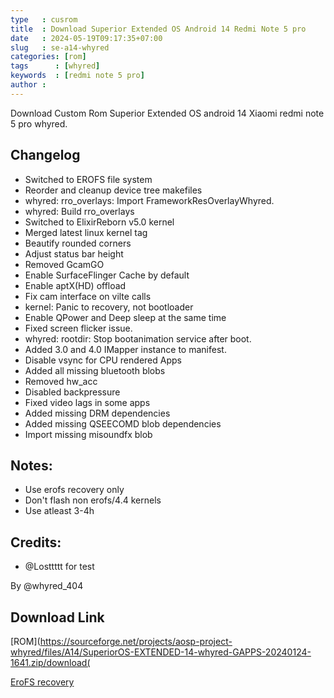 ```yaml
---
type   : cusrom
title  : Download Superior Extended OS Android 14 Redmi Note 5 pro
date   : 2024-05-19T09:17:35+07:00
slug   : se-a14-whyred
categories: [rom]
tags      : [whyred]
keywords  : [redmi note 5 pro]
author : 
---
```


Download Custom Rom Superior Extended OS android 14 Xiaomi redmi note 5 pro whyred.

##  Changelog
- Switched to EROFS file system
- Reorder and cleanup device tree makefiles
- whyred: rro_overlays: Import FrameworkResOverlayWhyred.
- whyred: Build rro_overlays
- Switched to ElixirReborn v5.0 kernel
- Merged latest linux kernel tag
- Beautify rounded corners
- Adjust status bar height
- Removed GcamGO
- Enable SurfaceFlinger Cache by default
- Enable aptX(HD) offload
- Fix cam interface on vilte calls
- kernel: Panic to recovery, not bootloader
- Enable QPower and Deep sleep at the same time
- Fixed screen flicker issue.
- whyred: rootdir: Stop bootanimation service after boot.
- Added 3.0 and 4.0 IMapper instance to manifest.
- Disable vsync for CPU rendered Apps
- Added all missing bluetooth blobs
- Removed hw_acc
- Disabled backpressure
- Fixed video lags in some apps
- Added missing DRM dependencies
- Added missing QSEECOMD blob dependencies
- Import missing misoundfx blob

## Notes:
- Use erofs recovery only
- Don't flash non erofs/4.4 kernels
- Use atleast 3-4h

## Credits:
- @Losttttt for test

By @whyred_404

## Download Link
[ROM](https://sourceforge.net/projects/aosp-project-whyred/files/A14/SuperiorOS-EXTENDED-14-whyred-GAPPS-20240124-1641.zip/download(

[EroFS recovery](https://pikabot.me/0:findpath?id=1HmMUS4uLLVZFAm6i9i51VFDYyb0-paDE)
